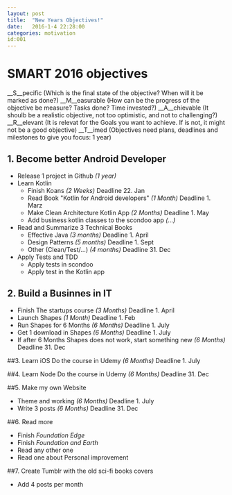 ```yaml
---
layout: post
title:  "New Years Objectives!"
date:   2016-1-4 22:28:00
categories: motivation
id:001
---
```


# SMART 2016 objectives
__S__pecific (Which is the final state of the objective? When will it be marked as done?)
__M__easurable (How can be the progress of the objective be measure? Tasks done? Time invested?)
__A__chievable (It shoulb be a realistic objective, not too optimistic, and not to challenging?)
__R__elevant (It is relevat for the Goals you want to achieve. If is not, it might not be a good objective)
__T__imed (Objectives need plans, deadlines and milestones to give you focus: 1 year)

## 1. Become better Android Developer
* Release 1 project in Github _(1 year)_
* Learn Kotlin
	* Finish Koans _(2 Weeks)_ Deadline 22. Jan
	* Read Book "Kotlin for Android developers" _(1 Month)_ Deadline 1. Marz
	* Make Clean Architecture Kotlin App _(2 Months)_ Deadline 1. May
	* Add business kotlin classes to the scondoo app _(...)_
* Read and Summarize 3 Technical Books
	* Effective Java _(3 months)_ Deadline 1. April
	* Design Patterns _(5 months)_ Deadline 1. Sept
	* Other (Clean/Test/...) _(4 months)_ Deadline 31. Dec
* Apply Tests and TDD
	* Apply tests in scondoo
	* Apply test in the Kotlin app

## 2. Build a Businnes in IT
* Finish The startups course _(3 Months)_	Deadline 1. April
* Launch Shapes _(1 Month)_ Deadline 1. Feb
* Run Shapes for 6 Months  _(6 Months)_ Deadline 1. July
* Get 1 download in Shapes _(6 Months)_ Deadline 1. July
* If after 6 Months Shapes does not work, start something new _(6 Months)_ Deadline 31. Dec

##3. Learn iOS
Do the course in Udemy _(6 Months)_ Deadline 1. July

##4. Learn Node
Do the course in Udemy _(6 Months)_ Deadline 31. Dec

##5. Make my own Website
* Theme and working _(6 Months)_ Deadline 1. July
* Write 3 posts _(6 Months)_ Deadline 31. Dec

##6. Read more
* Finish _Foundation Edge_
* Finish _Foundation and Earth_
* Read any other one 
* Read one about Personal improvement

##7. Create Tumblr with the old sci-fi books covers
* Add 4 posts per month
